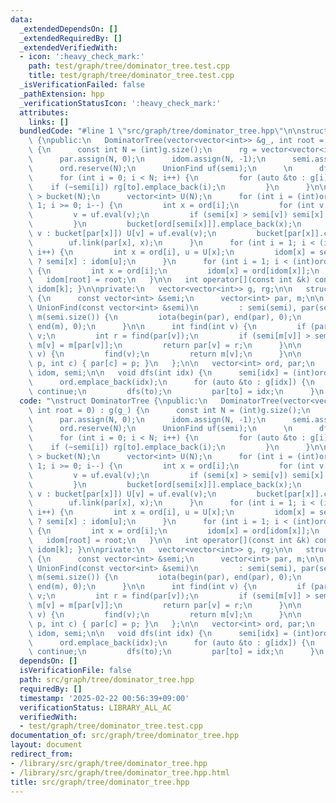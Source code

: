 ```yaml
---
data:
  _extendedDependsOn: []
  _extendedRequiredBy: []
  _extendedVerifiedWith:
  - icon: ':heavy_check_mark:'
    path: test/graph/tree/dominator_tree.test.cpp
    title: test/graph/tree/dominator_tree.test.cpp
  _isVerificationFailed: false
  _pathExtension: hpp
  _verificationStatusIcon: ':heavy_check_mark:'
  attributes:
    links: []
  bundledCode: "#line 1 \"src/graph/tree/dominator_tree.hpp\"\n\nstruct DominatorTree\
    \ {\npublic:\n   DominatorTree(vector<vector<int>> &g_, int root = 0) : g(g_)\
    \ {\n      const int N = (int)g.size();\n      rg = vector<vector<int>>(N);\n\
    \      par.assign(N, 0);\n      idom.assign(N, -1);\n      semi.assign(N, -1);\n\
    \      ord.reserve(N);\n      UnionFind uf(semi);\n      \n      dfs(root);\n\
    \      for (int i = 0; i < N; i++) {\n         for (auto &to : g[i]) {\n     \
    \    if (~semi[i]) rg[to].emplace_back(i);\n         }\n      }\n\n      vector<vector<int>\
    \ > bucket(N);\n      vector<int> U(N);\n      for (int i = (int)ord.size() -\
    \ 1; i >= 0; i--) {\n         int x = ord[i];\n         for (int v : rg[x]) {\n\
    \         v = uf.eval(v);\n         if (semi[x] > semi[v]) semi[x] = semi[v];\n\
    \         }\n         bucket[ord[semi[x]]].emplace_back(x);\n         for (int\
    \ v : bucket[par[x]]) U[v] = uf.eval(v);\n         bucket[par[x]].clear();\n \
    \        uf.link(par[x], x);\n      }\n      for (int i = 1; i < (int)ord.size();\
    \ i++) {\n         int x = ord[i], u = U[x];\n         idom[x] = semi[x] == semi[u]\
    \ ? semi[x] : idom[u];\n      }\n      for (int i = 1; i < (int)ord.size(); i++)\
    \ {\n         int x = ord[i];\n         idom[x] = ord[idom[x]];\n      }\n   \
    \   idom[root] = root;\n   }\n\n   int operator[](const int &k) const { return\
    \ idom[k]; }\n\nprivate:\n   vector<vector<int>> g, rg;\n\n   struct UnionFind\
    \ {\n      const vector<int> &semi;\n      vector<int> par, m;\n\n      explicit\
    \ UnionFind(const vector<int> &semi)\n         : semi(semi), par(semi.size()),\
    \ m(semi.size()) {\n         iota(begin(par), end(par), 0);\n         iota(begin(m),\
    \ end(m), 0);\n      }\n\n      int find(int v) {\n         if (par[v] == v) return\
    \ v;\n         int r = find(par[v]);\n         if (semi[m[v]] > semi[m[par[v]]])\
    \ m[v] = m[par[v]];\n         return par[v] = r;\n      }\n\n      int eval(int\
    \ v) {\n         find(v);\n         return m[v];\n      }\n\n      void link(int\
    \ p, int c) { par[c] = p; }\n   };\n\n   vector<int> ord, par;\n   vector<int>\
    \ idom, semi;\n\n   void dfs(int idx) {\n      semi[idx] = (int)ord.size();\n\
    \      ord.emplace_back(idx);\n      for (auto &to : g[idx]) {\n         if (~semi[to])\
    \ continue;\n         dfs(to);\n         par[to] = idx;\n      }\n   }\n};\n"
  code: "\nstruct DominatorTree {\npublic:\n   DominatorTree(vector<vector<int>> &g_,\
    \ int root = 0) : g(g_) {\n      const int N = (int)g.size();\n      rg = vector<vector<int>>(N);\n\
    \      par.assign(N, 0);\n      idom.assign(N, -1);\n      semi.assign(N, -1);\n\
    \      ord.reserve(N);\n      UnionFind uf(semi);\n      \n      dfs(root);\n\
    \      for (int i = 0; i < N; i++) {\n         for (auto &to : g[i]) {\n     \
    \    if (~semi[i]) rg[to].emplace_back(i);\n         }\n      }\n\n      vector<vector<int>\
    \ > bucket(N);\n      vector<int> U(N);\n      for (int i = (int)ord.size() -\
    \ 1; i >= 0; i--) {\n         int x = ord[i];\n         for (int v : rg[x]) {\n\
    \         v = uf.eval(v);\n         if (semi[x] > semi[v]) semi[x] = semi[v];\n\
    \         }\n         bucket[ord[semi[x]]].emplace_back(x);\n         for (int\
    \ v : bucket[par[x]]) U[v] = uf.eval(v);\n         bucket[par[x]].clear();\n \
    \        uf.link(par[x], x);\n      }\n      for (int i = 1; i < (int)ord.size();\
    \ i++) {\n         int x = ord[i], u = U[x];\n         idom[x] = semi[x] == semi[u]\
    \ ? semi[x] : idom[u];\n      }\n      for (int i = 1; i < (int)ord.size(); i++)\
    \ {\n         int x = ord[i];\n         idom[x] = ord[idom[x]];\n      }\n   \
    \   idom[root] = root;\n   }\n\n   int operator[](const int &k) const { return\
    \ idom[k]; }\n\nprivate:\n   vector<vector<int>> g, rg;\n\n   struct UnionFind\
    \ {\n      const vector<int> &semi;\n      vector<int> par, m;\n\n      explicit\
    \ UnionFind(const vector<int> &semi)\n         : semi(semi), par(semi.size()),\
    \ m(semi.size()) {\n         iota(begin(par), end(par), 0);\n         iota(begin(m),\
    \ end(m), 0);\n      }\n\n      int find(int v) {\n         if (par[v] == v) return\
    \ v;\n         int r = find(par[v]);\n         if (semi[m[v]] > semi[m[par[v]]])\
    \ m[v] = m[par[v]];\n         return par[v] = r;\n      }\n\n      int eval(int\
    \ v) {\n         find(v);\n         return m[v];\n      }\n\n      void link(int\
    \ p, int c) { par[c] = p; }\n   };\n\n   vector<int> ord, par;\n   vector<int>\
    \ idom, semi;\n\n   void dfs(int idx) {\n      semi[idx] = (int)ord.size();\n\
    \      ord.emplace_back(idx);\n      for (auto &to : g[idx]) {\n         if (~semi[to])\
    \ continue;\n         dfs(to);\n         par[to] = idx;\n      }\n   }\n};"
  dependsOn: []
  isVerificationFile: false
  path: src/graph/tree/dominator_tree.hpp
  requiredBy: []
  timestamp: '2025-02-22 00:56:39+09:00'
  verificationStatus: LIBRARY_ALL_AC
  verifiedWith:
  - test/graph/tree/dominator_tree.test.cpp
documentation_of: src/graph/tree/dominator_tree.hpp
layout: document
redirect_from:
- /library/src/graph/tree/dominator_tree.hpp
- /library/src/graph/tree/dominator_tree.hpp.html
title: src/graph/tree/dominator_tree.hpp
---
```

